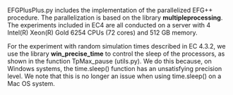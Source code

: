 EFGPlusPlus.py includes the implementation of the parallelized EFG++ procedure. The parallelization is based on the library **multipleprocessing**. The experiments included in EC4 are all conducted on a server with 4 Intel(R) Xeon(R) Gold 6254 CPUs (72 cores) and 512 GB memory.

For the experiment with random simulation times described in EC 4.3.2, we use the library **win_precise_time** to control the sleep of the processors, as shown in the function TpMax_pause (utils.py). We do this because, on Windows systems, the time.sleep() function has an unsatisfying precision level. We note that this is no longer an issue when using time.sleep() on a Mac OS system. 
